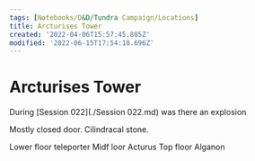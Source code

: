 ```yaml
---
tags: [Notebooks/D&D/Tundra Campaign/Locations]
title: Arcturises Tower
created: '2022-04-06T15:57:45.885Z'
modified: '2022-06-15T17:54:18.696Z'
---
```


# Arcturises Tower

During [Session 022](./Session 022.md) was there an explosion

Mostly closed door.
Cilindracal stone.

Lower floor teleporter
Midf loor Acturus
Top floor Alganon
